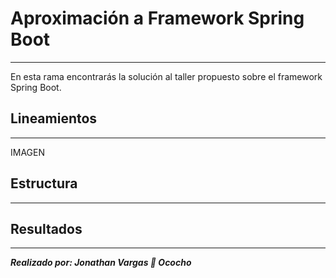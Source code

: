 # Aproximación a Framework Spring Boot
- - -
En esta rama encontrarás la solución al taller propuesto sobre el framework Spring Boot.
## Lineamientos
- - -
IMAGEN
## Estructura
- - -
## Resultados
- - -
***Realizado por: Jonathan Vargas :turtle: Ococho***